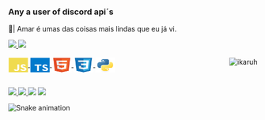 ### Any a user of discord api´s

🍜| Amar é umas das coisas mais lindas que eu já vi.

 <div>
  <a href="https://github.com/Ikaruhz">
  <img height="180em" src="https://github-readme-stats.vercel.app/api?username=ikaruhz&show_icons=true&theme=dark&include_all_commits=true&count_private=true"/>
  <img height="180em" src="https://github-readme-stats.vercel.app/api/top-langs/?username=ikaruh&layout=compact&langs_count=7&theme=dark"/>

<div style="display: inline_block"><br>
  <img align="center" alt="Rafa-Js" height="30" width="40" src="https://raw.githubusercontent.com/devicons/devicon/master/icons/javascript/javascript-plain.svg">
  <img align="center" alt="Rafa-Ts" height="30" width="40" src="https://raw.githubusercontent.com/devicons/devicon/master/icons/typescript/typescript-plain.svg">
  <img align="center" alt="Rafa-HTML" height="30" width="40" src="https://raw.githubusercontent.com/devicons/devicon/master/icons/html5/html5-original.svg">
  <img align="center" alt="Rafa-CSS" height="30" width="40" src="https://raw.githubusercontent.com/devicons/devicon/master/icons/css3/css3-original.svg">
  <img align="center" alt="Rafa-Python" height="30" width="40" src="https://raw.githubusercontent.com/devicons/devicon/master/icons/python/python-original.svg">
  <img align="right" alt="ikaruh" src="https://user-images.githubusercontent.com/59300322/130700114-46236529-3866-4b10-abe2-728b1c540dcf.png">
</div>

##

<div>
 <a href="https://www.youtube.com/channel/UC90eBa3_3nvSGpImflarNKA" target="_blank"><img src="https://img.shields.io/badge/YouTube-FF0000?style=for-the-badge&logo=youtube&logoColor=white" target="_blank">
 </a>
 	<a href="https://www.instagram.com/eoikaruh_/" target="_blank"><img src="	https://img.shields.io/badge/Instagram-E4405F?style=for-the-badge&logo=instagram&logoColor=white" target="_blank">
</a>
 <a href="https://discord.gg/pDbY76q8Qf" target="_blank"><img src="https://img.shields.io/badge/Discord-7289DA?style=for-the-badge&logo=discord&logoColor=white" target="_blank"></a> 
  <a href="https://899.carrd.co" target="_blank"><img src="https://img.shields.io/badge/NVIDIA-GTX1650-76B900?style=for-the-badge&logo=nvidia&logoColor=white" target="_blank"></a> 
</div>

 ![Snake animation](https://github.com/Ikaruhz/Ikaruhz/blob/output/github-contribution-grid-snake.svg)


